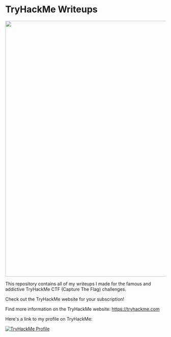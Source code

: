 # TryHackMe Writeups

<img src="https://tryhackme.com/img/favicon.png" style="height:800px;text-align:center;width:1000px">

This repository contains all of my writeups I made for the famous and addictive TryHackMe CTF (Capture The Flag) challenges.

Check out the TryHackMe website for your subscription!

Find more information on the TryHackMe website: <https://tryhackme.com>

Here's a link to my profile on TryHackMe:

[![TryHackMe Profile](https://tryhackme-badges.s3.amazonaws.com/M4357R0.png)](https://tryhackme.com/p/M4357R0)

